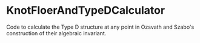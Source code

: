 # KnotFloerAndTypeDCalculator
Code to calculate the Type D structure at any point in Ozsvath and Szabo's construction of their algebraic invariant.
